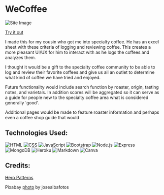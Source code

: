 # WeCoffee

![Site Image](https://i.imgur.com/QRX008u.png)

[Try it out](https://wecoffee.herokuapp.com/)


I made this for my cousin who got me into specialty coffee. He has an excel sheet with these criteria of logging and reviewing coffee. This creates a more pleasant UI/UX for him to interact with as he logs the coffees and analyzes them. 

I thought it would be a gift to the specialty coffee community to be able to log and review their favorite coffees and give us all an outlet to determine what kind of coffee we have tried and enjoyed.

Future functionality would include search function by roaster, origin, tasting notes, and varietals. In addition scores will be aggregated so it can serve as a guide for people new to the specialty coffee area what is considered generally 'good'.

Additional pages would be made to feature roaster information and perhaps even a coffee shop guide that would 

## Technologies Used:

![HTML](https://img.shields.io/badge/HTML5-E34F26?style=for-the-badge&logo=html5&logoColor=white)
![CSS](https://img.shields.io/badge/CSS3-1572B6?style=for-the-badge&logo=css3&logoColor=white)
![JavaScript](https://img.shields.io/badge/JavaScript-F7DF1E?style=for-the-badge&logo=javascript&logoColor=black)
![Bootstrap](https://img.shields.io/badge/Bootstrap-563D7C?style=for-the-badge&logo=bootstrap&logoColor=white)
![Node.js](https://img.shields.io/badge/Node.js-43853D?style=for-the-badge&logo=node.js&logoColor=white)
![Express](https://img.shields.io/badge/Express.js-404D59?style=for-the-badge)
![MongoDB](https://img.shields.io/badge/MongoDB-4EA94B?style=for-the-badge&logo=mongodb&logoColor=white)
![Heroku](https://img.shields.io/badge/Heroku-430098?style=for-the-badge&logo=heroku&logoColor=white)
![Markdown](https://img.shields.io/badge/Markdown-000000?style=for-the-badge&logo=markdown&logoColor=white)
![Canva](https://img.shields.io/badge/Canva-%2300C4CC.svg?style=for-the-badge&logo=Canva&logoColor=white)












## Credits:

[Hero Patterns](https://heropatterns.com/)

Pixabay [photo](https://pixabay.com/photos/leaves-coffee-cup-still-life-book-1076307/) by josealbafotos